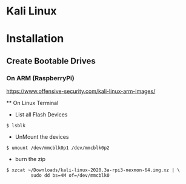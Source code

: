 # Kali Linux 

# Installation

## Create Bootable Drives

### On ARM (RaspberryPi)

https://www.offensive-security.com/kali-linux-arm-images/

** On Linux Terminal

- List all Flash Devices

```
$ lsblk
```

- UnMount the devices

```
$ umount /dev/mmcblk0p1 /dev/mmcblk0p2
```

- burn the zip

```
$ xzcat ~/Downloads/kali-linux-2020.3a-rpi3-nexmon-64.img.xz | \
         sudo dd bs=4M of=/dev/mmcblk0
```

